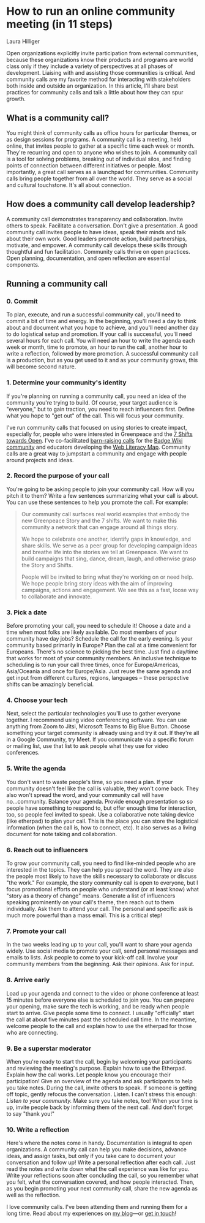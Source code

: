 # How to run an online community meeting (in 11 steps)
Laura Hilliger

Open organizations explicitly invite participation from external communities, because these organizations know their products and programs are world class only if they include a variety of perspectives at all phases of development. Liaising with and assisting those communities is critical. And community calls are my favorite method for interacting with stakeholders both inside and outside an organization. In this article, I'll share best practices for community calls and talk a little about how they can spur growth.

## What is a community call?
You might think of community calls as office hours for particular themes, or as design sessions for programs. A community call is a meeting, held online, that invites people to gather at a specific time each week or month. They're recurring and open to anyone who wishes to join. A community call is a tool for solving problems, breaking out of individual silos, and finding points of connection between different initiatives or people. Most importantly, a great call serves as a launchpad for communities. Community calls bring people together from all over the world. They serve as a social and cultural touchstone. It's all about connection.

## How does a community call develop leadership?
A community call demonstrates transparency and collaboration. Invite others to speak. Facilitate a conversation. Don't give a presentation. A good community call invites people to have ideas, speak their minds and talk about their own work. Good leaders promote action, build partnerships, motivate, and empower. A community call develops these skills through thoughtful and fun facilitation. Community calls thrive on open practices. Open planning, documentation, and open reflection are essential components.

## Running a community call
### 0. Commit
To plan, execute, and run a successful community call, you'll need to commit a bit of time and energy. In the beginning, you'll need a day to think about and document what you hope to achieve, and you'll need another day to do logistical setup and promotion. If your call is successful, you'll need several hours for each call. You will need an hour to write the agenda each week or month, time to promote, an hour to run the call, another hour to write a reflection, followed by more promotion. A successful community call is a production, but as you get used to it and as your community grows, this will become second nature.

### 1. Determine your community's identity
If you're planning on running a community call, you need an idea of the community you're trying to build. Of course, your target audience is "everyone," but to gain traction, you need to reach influencers first. Define what you hope to "get out" of the call. This will focus your community. 

I've run community calls that focused on using stories to create impact, especially for, people who were interested in Greenpeace and the [7 Shifts towards Open](https://opensource.com/open-organization/16/1/greenpeace-makes-7-shifts-toward-open). I've co-facilitated [barn-raising calls](https://blog.weareopen.coop/badge-wiki-barn-raising-save-the-date-964993885ef0) for the [Badge Wiki community](https://badge.wiki/wiki/Main_Page) and educators developing the [Web Literacy Map](https://foundation.mozilla.org/en/initiatives/web-literacy/). Community calls are a great way to jumpstart a community and engage with people around projects and ideas.

### 2. Record the purpose of your call
You're going to be asking people to join your community call. How will you pitch it to them? Write a few sentences summarizing what your call is about. You can use these sentences to help you promote the call. For example:
> Our community call surfaces real world examples that embody the new Greenpeace Story and the 7 shifts. We want to make this community a network that can engage around all things story.
>
> We hope to celebrate one another, identify gaps in knowledge, and share skills. We serve as a peer group for developing campaign ideas and breathe life into the stories we tell at Greenpeace. We want to build campaigns that sing, dance, dream, laugh, and otherwise grasp the Story and Shifts.
>
> People will be invited to bring what they're working on or need help. We hope people bring story ideas with the aim of improving campaigns, actions and engagement. We see this as a fast, loose way to collaborate and innovate.

### 3. Pick a date
Before promoting your call, you need to schedule it! Choose a date and a time when most folks are likely available. Do most members of your community have day jobs? Schedule the call for the early evening. Is your community based primarily in Europe? Plan the call at a time convenient for Europeans. There's no science to picking the best time. Just find a day/time that works for most of your community members. An inclusive technique to scheduling is to run your call three times, once for Europe/Americas, Asia/Oceania and once for Europe/Asia. Just reuse the same agenda and get input from different cultures, regions, languages – these perspective shifts can be amazingly beneficial.

### 4. Choose your tech
Next, select the particular technologies you'll use to gather everyone together. I recommend using video conferencing software. You can use anything from Zoom to Jitsi, Microsoft Teams to Big Blue Button. Choose something your target community is already using and try it out. If they're all in a Google Community, try Meet. If you communicate via a specific forum or mailing list, use that list to ask people what they use for video conferences.

### 5. Write the agenda
You don't want to waste people's time, so you need a plan. If your community doesn't feel like the call is valuable, they won't come back. They also won't spread the word, and your community call will have no...community. Balance your agenda. Provide enough presentation so so people have something to respond to, but offer enough time for interaction, too, so people feel invited to speak. Use a collaborative note taking device (like etherpad) to plan your call. This is the place you can store the logistical information (when the call is, how to connect, etc). It also serves as a living document for note taking and collaboration.

### 6. Reach out to influencers
To grow your community call, you need to find like-minded people who are interested in the topics. They can help you spread the word. They are also the people most likely to have the skills necessary to collaborate or discuss "the work." For example, the story community call is open to everyone, but I focus promotional efforts on people who understand (or at least know) what "story as a theory of change" means. Generate a list of influencers speaking prominently on your call's theme, then reach out to them individually. Ask them to attend your call. The personal and specific ask is much more powerful than a mass email. This is a critical step!

### 7. Promote your call
In the two weeks leading up to your call, you'll want to share your agenda widely. Use social media to promote your call, send personal messages and emails to lists. Ask people to come to your kick-off call. Involve your community members from the beginning. Ask their opinions. Ask for input.

### 8. Arrive early
Load up your agenda and connect to the video or phone conference at least 15 minutes before everyone else is scheduled to join you. You can prepare your opening, make sure the tech is working, and be ready when people start to arrive. Give people some time to connect. I usually "officially" start the call at about five minutes past the scheduled call time. In the meantime, welcome people to the call and explain how to use the etherpad for those who are connecting.

### 9. Be a superstar moderator
When you're ready to start the call, begin by welcoming your participants and reviewing the meeting's purpose. Explain how to use the Etherpad. Explain how the call works. Let people know you encourage their participation! Give an overview of the agenda and ask participants to help you take notes. During the call, invite others to speak. If someone is getting off topic, gently refocus the conversation. Listen. I can't stress this enough: *Listen to your community.* Make sure you take notes, too! When your time is up, invite people back by informing them of the next call. And don't forget to say "thank you!"

### 10. Write a reflection
Here's where the notes come in handy. Documentation is integral to open organizations. A community call can help you make decisions, advance ideas, and assign tasks, but only if you take care to document your conversation and follow up! Write a personal reflection after each call. Just read the notes and write down what the call experience was like for you. Write your reflections soon after concluding the call, so you remember what you felt, what the conversation covered, and how people interacted. Then, as you begin promoting your next community call, share the new agenda as well as the reflection.

I love community calls. I've been attending them and running them for a long time. Read about my experiences on [my blog](http://www.laurahilliger.com/?s=community+call)—or [get in touch](http://laurahilliger.com/)!
